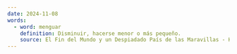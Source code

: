 ```yaml
---
date: 2024-11-08
words:
  - word: menguar
    definition: Disminuir, hacerse menor o más pequeño.
    source: El Fin del Mundo y un Despiadado País de las Maravillas - Haruki Murakami 
---
```

